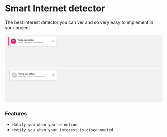 # Smart Internet detector
The best interest detector you can ver and so very easy to implement in your project

[![Logo](https://github.com/Andrew-9/Internet-detector/blob/main/Internet%20connected.png)](https://github.com/Andrew-9/Internet-detector/blob/main/Internet%20connected.png)
[![Logo](https://github.com/Andrew-9/Internet-detector/blob/main/Internet%20disconnected.png)](https://github.com/Andrew-9/Internet-detector/blob/main/Internet%20disconnected.png)

### Features

 * `Notify you when you're online`
  * `Notify you when your interest is disconnected`
